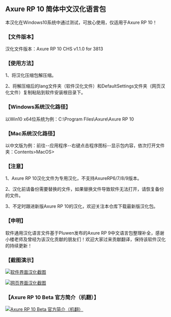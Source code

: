 ## Axure RP 10 简体中文汉化语言包

本汉化在Windows10系统中通过测试，可放心使用，仅适用于Axure RP 10！

### 【文件版本】
汉化文件版本：Axure RP 10 CHS v1.1.0 for 3813

### 【使用方法】
1、将汉化压缩包解压缩。

2、将解压缩后的lang文件夹（软件汉化文件）和DefaultSettings文件夹（网页汉化文件）复制粘贴到软件安装根目录下。

### 【Windows系统汉化路径】
以Win10 x64位系统为例：C:\Program Files\Axure\Axure RP 10

### 【Mac系统汉化路径】
以中文版为例：前往--应用程序--右键点击程序图标--显示包内容，依次打开文件夹：Contents>MacOS>

### 【注意】
1、Axure RP 10汉化文件为专用汉化，不支持AxureRP6/7/8/9版本。

2、汉化前请备份需要替换的文件，如果替换文件导致软件无法打开，请恢复备份的文件。

3、不定时跟进新版Axure RP 10的汉化，欢迎关注本仓库下载最新版汉化包。

### 【申明】
软件通用汉化语言文件基于Pluwen发布的Axure RP 9中文语言包整理补全，感谢小楼老师及曾经为该汉化贡献的朋友们！欢迎大家过来贡献翻译，保持该软件汉化的持续更新！

### 【截图演示】
[![软件界面汉化截图](https://github.com/shileiye/Axure-RP-10-CHS/blob/main/%E6%BC%94%E7%A4%BA%E5%9B%BE%E7%89%87/%E8%BD%AF%E4%BB%B6%E6%88%AA%E5%9B%BE.png "软件界面汉化截图")](https://github.com/shileiye/Axure-RP-10-CHS/blob/main/%E6%BC%94%E7%A4%BA%E5%9B%BE%E7%89%87/%E8%BD%AF%E4%BB%B6%E6%88%AA%E5%9B%BE.png "软件界面汉化截图")

[![网页界面汉化截图](https://github.com/shileiye/Axure-RP-10-CHS/blob/main/%E6%BC%94%E7%A4%BA%E5%9B%BE%E7%89%87/%E7%BD%91%E9%A1%B5%E6%BC%94%E7%A4%BA%E6%88%AA%E5%9B%BE.png "网页界面汉化截图")](https://github.com/shileiye/Axure-RP-10-CHS/blob/main/%E6%BC%94%E7%A4%BA%E5%9B%BE%E7%89%87/%E7%BD%91%E9%A1%B5%E6%BC%94%E7%A4%BA%E6%88%AA%E5%9B%BE.png "网页界面汉化截图")

### 【Axure RP 10 Beta 官方简介（机翻）】
[![Axure RP 10 Beta 官方简介（机翻）](https://github.com/shileiye/Axure-RP-10-CHS/blob/main/%E6%BC%94%E7%A4%BA%E5%9B%BE%E7%89%87/Axure%20RP%2010%E4%BB%8B%E7%BB%8D.png "Axure RP 10 Beta 官方简介（机翻）")](https://github.com/shileiye/Axure-RP-10-CHS/blob/main/%E6%BC%94%E7%A4%BA%E5%9B%BE%E7%89%87/Axure%20RP%2010%E4%BB%8B%E7%BB%8D.png "Axure RP 10 Beta 官方简介（机翻）")
